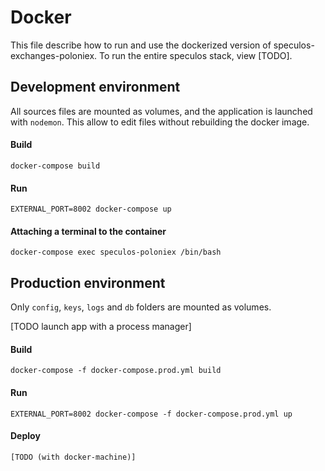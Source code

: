 # Docker

This file describe how to run and use the dockerized version of
speculos-exchanges-poloniex. To run the entire speculos stack, view [TODO].


## Development environment

All sources files are mounted as volumes, and the application is launched with
`nodemon`. This allow to edit files without rebuilding the docker image.


#### Build

    docker-compose build

#### Run

    EXTERNAL_PORT=8002 docker-compose up

#### Attaching a terminal to the container

    docker-compose exec speculos-poloniex /bin/bash



## Production environment

Only `config`, `keys`, `logs` and `db` folders are mounted as volumes.

[TODO launch app with a process manager]

#### Build

    docker-compose -f docker-compose.prod.yml build

#### Run

    EXTERNAL_PORT=8002 docker-compose -f docker-compose.prod.yml up

#### Deploy

    [TODO (with docker-machine)]
